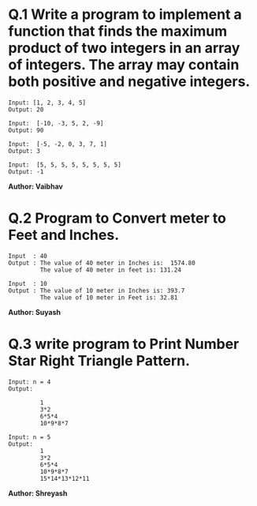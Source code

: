 # Q.1 Write a program to implement a function that finds the maximum product of two integers in an array of integers. The array may contain both positive and negative integers.
```
Input: [1, 2, 3, 4, 5]
Output: 20

Input:  [-10, -3, 5, 2, -9]
Output: 90

Input:  [-5, -2, 0, 3, 7, 1]
Output: 3

Input:  [5, 5, 5, 5, 5, 5, 5, 5]
Output: -1
```
**Author: Vaibhav**

# Q.2 Program to Convert meter to Feet and Inches.
```
Input  : 40
Output : The value of 40 meter in Inches is:  1574.80
         The value of 40 meter in feet is: 131.24

Input  : 10
Output : The value of 10 meter in Inches is: 393.7
         The value of 10 meter in Feet is: 32.81
```
**Author: Suyash**

# Q.3 write program to Print Number Star Right Triangle Pattern.
```
Input: n = 4
Output:

         1
         3*2
         6*5*4
         10*9*8*7

Input: n = 5
Output:
         1
         3*2
         6*5*4
         10*9*8*7
         15*14*13*12*11
```
**Author: Shreyash**


